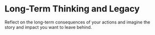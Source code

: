 # Long-Term Thinking and Legacy

Reflect on the long-term consequences of your actions and imagine the story and impact you want to leave behind.